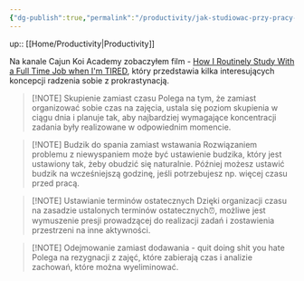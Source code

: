 ```yaml
---
{"dg-publish":true,"permalink":"/productivity/jak-studiowac-przy-pracy-na-pelnym-etacie/"}
---
```


up:: [[Home/Productivity\|Productivity]]

Na kanale Cajun Koi Academy zobaczyłem film - [How I Routinely Study With a Full Time Job when I'm TIRED](https://www.youtube.com/watch?v=ifZWcPXDyFc), który przedstawia kilka interesujących koncepcji radzenia sobie z prokrastynacją.  

>[!NOTE] Skupienie zamiast czasu
>Polega na tym, że zamiast organizować sobie czas na zajęcia, ustala się poziom skupienia w ciągu dnia i planuje tak, aby najbardziej wymagające koncentracji zadania były realizowane w odpowiednim momencie.

>[!NOTE] Budzik do spania zamiast wstawania
>Rozwiązaniem problemu z niewyspaniem może być ustawienie budzika, który jest ustawiony tak, żeby obudzić się naturalnie. Później możesz ustawić budzik na wcześniejszą godzinę, jeśli potrzebujesz np. więcej czasu przed pracą.  

>[!NOTE] Ustawianie terminów ostatecznych
>Dzięki organizacji czasu na zasadzie ustalonych terminów ostatecznych⏰, możliwe jest wymuszenie presji prowadzącej do realizacji zadań i zostawienia przestrzeni na inne aktywności.

>[!NOTE] Odejmowanie zamiast dodawania - quit doing shit you hate
>Polega na rezygnacji z zajęć, które zabierają czas i analizie zachowań, które można wyeliminować.

